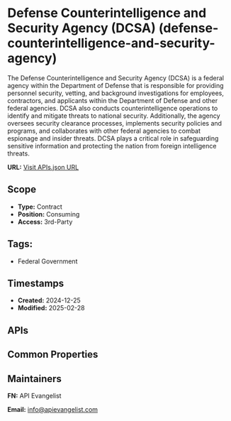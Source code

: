 # Defense Counterintelligence and Security Agency (DCSA) (defense-counterintelligence-and-security-agency)
The Defense Counterintelligence and Security Agency (DCSA) is a federal agency within the Department of Defense that is responsible for providing personnel security, vetting, and background investigations for employees, contractors, and applicants within the Department of Defense and other federal agencies. DCSA also conducts counterintelligence operations to identify and mitigate threats to national security. Additionally, the agency oversees security clearance processes, implements security policies and programs, and collaborates with other federal agencies to combat espionage and insider threats. DCSA plays a critical role in safeguarding sensitive information and protecting the nation from foreign intelligence threats.

**URL:** [Visit APIs.json URL](https://example.com/apis/apis.yml)

## Scope

- **Type:** Contract 
- **Position:** Consuming 
- **Access:** 3rd-Party 

## Tags:

 - Federal Government

## Timestamps

- **Created:** 2024-12-25 
- **Modified:** 2025-02-28 

## APIs


## Common Properties


## Maintainers

**FN:** API Evangelist

**Email:** info@apievangelist.com

